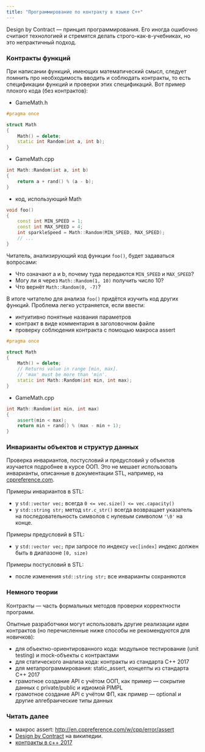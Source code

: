 ```yaml
---
title: "Программирование по контракту в языке C++"
---
```


Design by Contract &mdash; принцип программирования. Его иногда ошибочно считают технологией и стремятся делать строго-как-в-учебниках, но это непрактичный подход.

### Контракты функций
При написании функций, имеющих математический смысл, следует помнить про необходимость вводить и соблюдать контракты, то есть спецификации функций и проверки этих спецификаций. Вот пример плохого кода (без контрактов):
- GameMath.h
```cpp
#pragma once

struct Math
{
    Math() = delete;
    static int Random(int a, int b);
}
```
- GameMath.cpp
```cpp
int Math::Random(int a, int b)
{
    return a + rand() % (a - b);
}
```
- код, использующий Math
```cpp
void foo()
{
    const int MIN_SPEED = 1;
    const int MAX_SPEED = 4;
    int sparkleSpeed = Math::Random(MIN_SPEED, MAX_SPEED);
    // ...
}
```

Читатель, анализирующий код функции ```foo()```, будет задаваться вопросами:
- Что означают a и b, почему туда передаются ```MIN_SPEED``` и ```MAX_SPEED```?
- Могу ли я через ```Math::Random(1, 10)``` получить число 10?
- Что вернёт ```Math::Random(0, -7)```?

В итоге читателю для анализа ```foo()``` придётся изучить код других функций. Проблема легко устраняется, если ввести:
- интуитивно понятные названия параметров
- контракт в виде комментария в заголовочном файле
- проверку соблюдения контракта с помощью макроса assert

```cpp
#pragma once

struct Math
{
    Math() = delete;
    // Returns value in range [min, max].
    // 'max' must be more than 'min'.
    static int Math::Random(int min, int max);
}
```
- GameMath.cpp
```cpp
int Math::Random(int min, int max)
{
    assert(min < max);
    return min + rand() % (max - min + 1);
}
```

### Инварианты объектов и структур данных
Проверка инвариантов, постусловий и предусловий у объектов изучается подробнее в курсе ООП. Это не мешает использовать инварианты, описанные в документации STL, например, на [cppreference.com](en.cppreference.com/w/).

Примеры инвариантов в STL:
- у ```std::vector vec;``` всегда ```0 <= vec.size() <= vec.capacity()```
- у ```std::string str;``` метод ```str.c_str()``` всегда возвращает указатель на последовательность символов с нулевым символом ```'\0'``` на конце.

Примеры предусловий в STL:
- у ```std::vector vec;``` при запросе по индексу ```vec[index]``` индекс должен быть в диапазоне ```[0, size)```

Примеры постусловий в STL:
- после изменения ```std::string str;``` все инварианты сохраняются

### Немного теории
Контракты &mdash; часть формальных методов проверки корректности программ.

Опытные разработчики могут использовать другие реализации идеи контрактов (но перечисленные ниже способы не рекомендуются для новичков):
- для объектно-ориентированного кода: модульное тестирование (unit testing) и mock-объекты с контрактами
- для статического анализа кода: контракты из стандарта C++ 2017
- для метапрограммирования: static_assert, концепты из стандарта C++ 2017
- грамотное создание API с учётом ООП, как пример &mdash; сокрытие данных с private/public и идиомой PIMPL
- грамотное создание API с учётом ФП, как пример &mdash; optional и другие алгебраические типы данных

### Читать далее
- макрос assert: http://en.cppreference.com/w/cpp/error/assert
- [Design by Contract](https://ru.wikipedia.org/wiki/%D0%9A%D0%BE%D0%BD%D1%82%D1%80%D0%B0%D0%BA%D1%82%D0%BD%D0%BE%D0%B5_%D0%BF%D1%80%D0%BE%D0%B3%D1%80%D0%B0%D0%BC%D0%BC%D0%B8%D1%80%D0%BE%D0%B2%D0%B0%D0%BD%D0%B8%D0%B5) на википедии.
- [контракты в c++ 2017](http://www.open-std.org/JTC1/SC22/WG21/docs/papers/2015/n4415.pdf)
